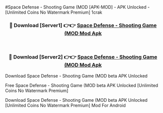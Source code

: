 #Space Defense - Shooting Game (MOD [APK-MOD] - APK Unlocked - [Unlimited Coins No Watermark Premium] 1crak



<div align="center">

<h3>🔴 Download [Server1] 👉👉 <a href="https://momento.my/?title=Space_Defense_-_Shooting_Game_(MOD">Space Defense - Shooting Game (MOD Mod Apk</a></h3><br>

<h3>🔴 Download [Server2] 👉👉 <a href="https://momento.my/?title=Space_Defense_-_Shooting_Game_(MOD">Space Defense - Shooting Game (MOD Mod Apk</a></h3>
</div>



Download Space Defense - Shooting Game (MOD beta APK Unlocked

Free Space Defense - Shooting Game (MOD beta APK Unlocked [Unlimited Coins No Watermark Premium]

Download Space Defense - Shooting Game (MOD beta APK Unlocked [Unlimited Coins No Watermark Premium] Mod For Android

